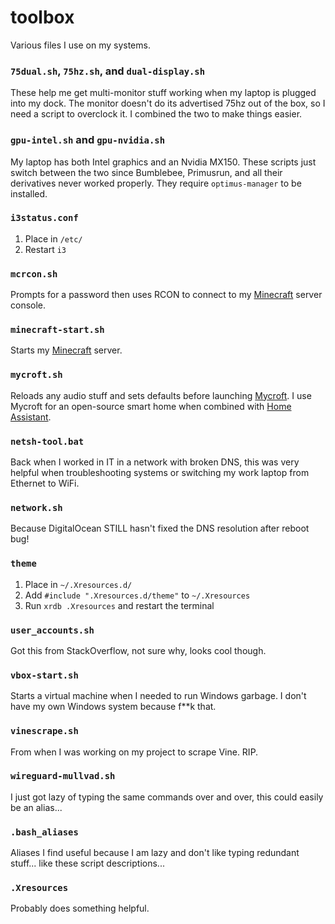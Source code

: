 # toolbox
Various files I use on my systems.

### `75dual.sh`, `75hz.sh`, and `dual-display.sh`

These help me get multi-monitor stuff working when my laptop is plugged into my dock. The monitor doesn't do its advertised 75hz out of the box, so I need a script to overclock it. I combined the two to make things easier.

### `gpu-intel.sh` and `gpu-nvidia.sh`

My laptop has both Intel graphics and an Nvidia MX150. These scripts just switch between the two since Bumblebee, Primusrun, and all their derivatives never worked properly. They require `optimus-manager` to be installed.

### `i3status.conf`

1. Place in `/etc/`
2. Restart `i3`

### `mcrcon.sh`

Prompts for a password then uses RCON to connect to my [Minecraft](https://www.minecraft.net/en-us/) server console.

### `minecraft-start.sh`

Starts my [Minecraft](https://www.minecraft.net/en-us/) server.

### `mycroft.sh`

Reloads any audio stuff and sets defaults before launching [Mycroft](https://mycroft.ai/). I use Mycroft for an open-source smart home when combined with [Home Assistant](https://www.home-assistant.io/).

### `netsh-tool.bat`

Back when I worked in IT in a network with broken DNS, this was very helpful when troubleshooting systems or switching my work laptop from Ethernet to WiFi.

### `network.sh`

Because DigitalOcean STILL hasn't fixed the DNS resolution after reboot bug!

### `theme`

1. Place in `~/.Xresources.d/`
2. Add `#include ".Xresources.d/theme"` to `~/.Xresources`
3. Run `xrdb .Xresources` and restart the terminal

### `user_accounts.sh`

Got this from StackOverflow, not sure why, looks cool though.

### `vbox-start.sh`

Starts a virtual machine when I needed to run Windows garbage. I don't have my own Windows system because f**k that.

### `vinescrape.sh`

From when I was working on my project to scrape Vine. RIP.

### `wireguard-mullvad.sh`

I just got lazy of typing the same commands over and over, this could easily be an alias...

### `.bash_aliases`

Aliases I find useful because I am lazy and don't like typing redundant stuff... like these script descriptions...

### `.Xresources`

Probably does something helpful.